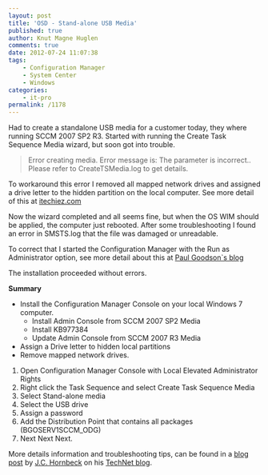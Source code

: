 ```yaml
---
layout: post
title: 'OSD - Stand-alone USB Media'
published: true
author: Knut Magne Huglen
comments: true
date: 2012-07-24 11:07:38
tags:
    - Configuration Manager
    - System Center
    - Windows
categories:
    - it-pro
permalink: /1178
---
```

Had to create a standalone USB media for a customer today, they where running SCCM 2007 SP2 R3. Started with running the Create Task Sequence Media wizard, but soon got into trouble.

> Error creating media. Error message is: The parameter is incorrect.. Please refer to CreateTSMedia.log to get details.

To workaround this error I removed all mapped network drives and assigned a drive letter to the hidden partition on the local computer. See more detail of this at [itechiez.com][1]

Now the wizard completed and all seems fine, but when the OS WIM should be applied, the computer just rebooted. After some troubleshooting I found an error in SMSTS.log that the file was damaged or unreadable.

To correct that I started the Configuration Manager with the Run as Administrator option, see more detail about this at [Paul Goodson`s blog][2]

The installation proceeded without errors.

**Summary**

* Install the Configuration Manager Console on your local Windows 7 computer. 
    * Install Admin Console from SCCM 2007 SP2 Media
    * Install KB977384
    * Update Admin Console from SCCM 2007 R3 Media
* Assign a Drive letter to hidden local partitions
* Remove mapped network drives.

1. Open Configuration Manager Console with Local Elevated Administrator Rights
2. Right click the Task Sequence and select Create Task Sequence Media
3. Select Stand-alone media
4. Select the USB drive
5. Assign a password
6. Add the Distribution Point that contains all packages (BGOSERV1SCCM_ODG)
7. Next Next Next.

More details information and troubleshooting tips, can be found in a [blog post][3] by [J.C. Hornbeck][4] on his [TechNet blog][5].

[1]: http://www.itechiez.com/sccm-2007/creating-osd-usb-deployment-media-in-system-center-configuration-manager-2007-fails-with-the-parameter-is-incorrect/
[2]: http://www.sccmadvice.com/the-hash-value-is-not-correct-when-trying-to-create-task-sequence-media/
[3]: http://blogs.technet.com/b/configurationmgr/archive/2011/05/05/how-to-create-offline-or-standalone-usb-media-for-os-deployment-in-configmgr-2007.aspx
[4]: http://blogs.technet.com/13909/ProfileUrlRedirect.ashx
[5]: http://blogs.technet.com/b/configurationmgr/archive/2011/05/05/how-to-create-offline-or-standalone-usb-media-for-os-deployment-in-configmgr-2007.aspx